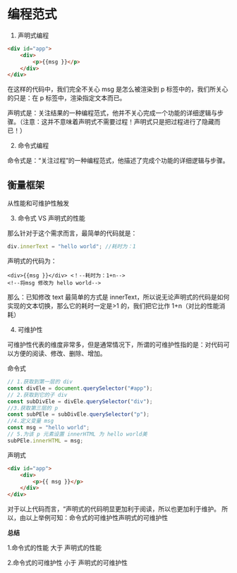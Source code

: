 # 编程范式

1.  声明式编程

```html
<div id="app">
	<div>
		<p>{{msg }}</p>
	</div>
</div>
```

在这样的代码中，我们完全不关心 msg 是怎么被渲染到 p 标签中的，我们所关心的只是：在 p 标签中，渲染指定文本而已。

声明式是：关注结果的一种编程范式，他并不关心完成一个功能的详细逻辑与步骤。（注意：这并不意味着声明式不需要过程！声明式只是把过程进行了隐藏而已！）

2.  命令式编程

命令式是：“关注过程”的一种编程范式，他描述了完成个功能的详细逻辑与步骤。

## 衡量框架

从性能和可维护性触发

3. 命令式 VS 声明式的性能

那么针对于这个需求而言，最简单的代码就是：

```javascript
div.innerText = "hello world"; //耗时为：1
```

声明式的代码为：

```vue3
<div>{{msg }}</div> <！--耗时为：1+n-->
<!--将msg 修改为 hello world-->
```

那么：已知修改 text 最简单的方式是 innerText，所以说无论声明式的代码是如何实现的文本切换，那么它的耗时一定是>1 的，我们把它比作 1+n（对比的性能消耗）

4. 可维护性

可维护性代表的维度非常多，但是通常情况下，所谓的可维护性指的是：对代码可以方便的阅读、修改、删除、增加。

命令式

```javascript
// 1.获取到第一层的 div
const divEle = document.querySelector("#app");
// 2.获取到它的子 div
const subDivEle = divEle.querySelector("div");
//3.获取第三层的 p
const subPEle = subDivEle.querySelector("p");
//4.定义变量 msg
const msg = "hello world";
// 5.为该 p 元素设置 innerHTML 为 hello world美
subPEle.innerHTML = msg;
```

声明式

```html
<div id="app">
	<div>
		<p>{{ msg }}</p>
	</div>
</div>
```

对于以上代码而言，“声明式的代码明显更加利于阅读，所以也更加利于维护。
所以，由以上举例可知：命令式的可维护性声明式的可维护性

**总结**

1.命令式的性能 大于 声明式的性能

2.命令式的可维护性 小于 声明式的可维护性
